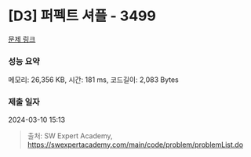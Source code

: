 # [D3] 퍼펙트 셔플 - 3499 

[문제 링크](https://swexpertacademy.com/main/code/problem/problemDetail.do?contestProbId=AWGsRbk6AQIDFAVW) 

### 성능 요약

메모리: 26,356 KB, 시간: 181 ms, 코드길이: 2,083 Bytes

### 제출 일자

2024-03-10 15:13



> 출처: SW Expert Academy, https://swexpertacademy.com/main/code/problem/problemList.do